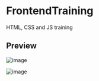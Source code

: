 # FrontendTraining
HTML, CSS and JS training

## Preview
![image](https://user-images.githubusercontent.com/31374669/42708382-6dd4543e-86dd-11e8-8b4d-c7f03ece0e70.png)

![image](https://user-images.githubusercontent.com/31374669/42708983-3294078c-86df-11e8-99c0-6aaec1d699da.png)


